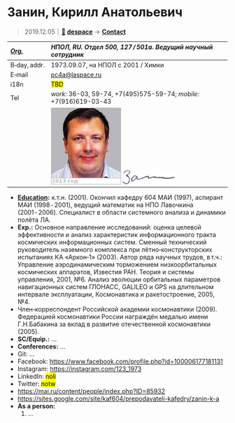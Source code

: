 # Занин, Кирилл Анатольевич
> 2019.12.05 ┊ **[🚀](../index/index.md) [despace](index.md)** → **[Contact](contact.md)**

|*[Org.](contact.md)*|*НПОЛ, RU. Отдел 500, 127 / 501а. Ведущий научный сотрудник*|
|:--|:--|
|B‑day, addr.| 1973.09.07, на НПОЛ с 2001 / Химки |
|E‑mail| <pc4a@laspace.ru> |
|i18n| <mark>TBD</mark> |
|Tel| *work:* 36-03, 59-74, +7(495)575-59-74; *mobile:* +7(916)619-03-43 |
|| [![](f/contact/z/zanin_001_photo_thumb.jpg)](f/contact/z/zanin_001_photo.jpg) [![](f/contact/z/zanin_001_sign_thumb.jpg)](f/contact/z/zanin_001_sign.png) |

   - **[Education](edu.md):**  к.т.н. (2001). Окончил кафедру 604 МАИ (1997), аспирант МАИ (1998 ‑ 2001), ведущий математик на НПО Лавочкина (2001 ‑ 2006). Специалист в области системного анализа и динамики полёта ЛА.
   - **Exp.:** Основное направление исследований: оценка целевой эффективности и анализ характеристик информационного тракта космических информационных систем. Сменный технический руководитель наземного комплекса при лётно‑конструкторских испытаниях КА «Аркон‑1» (2003). Автор ряда научных трудов, в т.ч.: Управление аэродинамическим торможением низкоорбитальных космических аппаратов, Известия РАН. Теория и системы управления, 2001, №6. Анализ эволюции орбитальных параметров навигационных систем ГЛОНАСС, GALILEO и GPS на длительном интервале эксплуатации, Космонавтика и ракетостроение, 2005, №4.
   - Член‑корреспондент Российской академии космонавтики (2009). Федерацией космонавтики России награждён медалью имени Г.Н.Бабакина за вклад в развитие отечественной космонавтики (2005).
   - **SC/Equip.:** …
   - **Conferences:** …
   - Git: …
   - Facebook: <https://www.facebook.com/profile.php?id=100006177181131>
   - Instagram: <https://instagram.com/123_1973>
   - LinkedIn: <mark>noli</mark>
   - Twitter: <mark>notw</mark>
   - <https://mai.ru/content/people/index.php?ID=85932>
   - <https://sites.google.com/site/kaf604/prepodavateli-kafedry/zanin-k-a>
   - **As a person:**
      1. …
